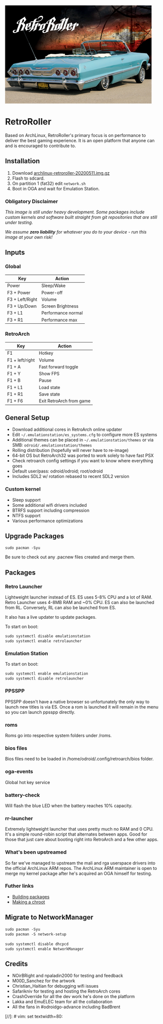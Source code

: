 ![alt text](logo.png "RetroRoller")

# RetroRoller

Based on ArchLinux, RetroRoller's primary focus is on performance to deliver the
best gaming experience. It is an open platform that anyone can and is encouraged
to contribute to.

## Installation

1. Download
[archlinux-retroroller-20200511.img.gz](http://localhost)
2. Flash to sdcard.
3. On partition 1 (fat32) edit `network.sh`
4. Boot in OGA and wait for Emulation Station.

### Obligatory Disclaimer

<i>This image is still under heavy development. Some packages include
custom kernels and software built straight from git repositories that
are still under testing. 

We assume <b>zero liability</b> for whatever you do to your device - 
run this image at your own risk!</i>


## Inputs

### Global

| Key                   | Action            |
| --------------------- |-------------------|
| Power                 | Sleep/Wake        |
| F3 + Power            | Power-off         |
| F3 + Left/Right       | Volume            |
| F3 + Up/Down          | Screen Brightness |
| F3 + L1               | Performance normal|
| F3 + R1               | Performance max   |

### RetroArch

| Key                   | Action                |
| --------------------- |-----------------------|
| F1                    | Hotkey                |
| F1 + left/right       | Volume                |
| F1 + A                | Fast forward toggle   |
| F1 + Y                | Show FPS              |
| F1 + B                | Pause                 |
| F1 + L1               | Load state            |
| F1 + R1               | Save state            |
| F1 + F6               | Exit RetroArch from game |

## General Setup

- Download additional cores in RetroArch online updater
- Edit `~/.emulationstation/es_systems.cfg` to configure more ES systems
- Additional themes can be placed in `~/.emulationstation/themes` or via SMB: `odroid/.emulationstation/themes`
- Rolling distribution (hopefully will never have to re-image)
- 64-bit OS but RetroArch32 was ported to work solely to have fast PSX
- Check retroarch config settings if you want to know where everything goes
- Default user/pass: odroid/odroid; root/odroid
- Includes SDL2 w/ rotation rebased to recent SDL2 version

### Custom kernel

- Sleep support
- Some additional wifi drivers included
- BTRFS support including compression
- NTFS support
- Various performance optimizations

## Upgrade Packages

    sudo pacman -Syu

Be sure to check out any .pacnew files created and merge them.

## Packages

### Retro Launcher

Lightweight launcher instead of ES. ES uses 5-8% CPU and a lot of RAM. Retro
Launcher uses 4-8MB RAM and ~0% CPU. ES can also be launched from RL.
Conversely, RL can also be launched from ES.

It also has a live updater to update packages.

To start on boot:

    sudo systemctl disable emulationstation
    sudo systemctl enable retrolauncher

### Emulation Station

To start on boot:

    sudo systemctl enable emulationstation
    sudo systemctl disable retrolauncher

### PPSSPP

 PPSSPP doesn't have a native browser so unfortunately the only way to launch
  new titles is via ES. Once a rom is launched it will remain in the menu so you
can launch ppsspp directly.

### roms

Roms go into respective system folders under /roms.

### bios files

Bios files need to be loaded in /home/odroid/.config/retroarch/bios folder.

### oga-events

Global hot key service

### battery-check

Will flash the blue LED when the battery reaches 10% capacity.

### rr-launcher

Extremely lightweight launcher that uses pretty much no RAM and 0 CPU. It's a
simple round-robin script that alternates between apps. Good for those that just
care about booting right into RetroArch and a few other apps.

### What's been upstreamed

So far we've managed to upstream the mali and rga userspace drivers into the
official ArchLinux ARM repos. The ArchLinux ARM maintainer is open to merge 
my kernel package after he's acquired an OGA himself for testing.

### Futher links

- [Building packages](building.md)
- [Making a chroot](chroot.md)

## Migrate to NetworkManager

    sudo pacman -Syu
    sudo pacman -S network-setup
    
    sudo systemctl disable dhcpcd
    sudo systemctl enable NetworkManager

## Credits

- NOirBRight and npaladin2000 for testing and feedback
- M00D\_Sanchez for the artwork
- Christian\_Haitian for debugging wifi issues
- Safarikniv for testing and hosting the RetroArch cores
- CrashOverride for all the dev work he's done on the platform
- Lakka and EmuELEC team for all the collaboration
- All the fans in #odroidgo-advance including BadBrent

[//]: # vim: set textwidth=80:
